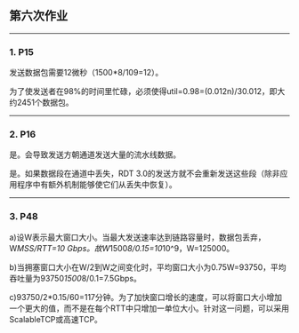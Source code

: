 ## 第六次作业

------

### 1. P15

发送数据包需要12微秒（1500*8/109=12）。

为了使发送者在98%的时间里忙碌，必须使得util=0.98=(0.012n)/30.012，即大约2451个数据包。

------

### 2. P16

是。会导致发送方朝通道发送大量的流水线数据。

是。如果数据段在通道中丢失，RDT 3.0的发送方就不会重新发送这些段（除非应用程序中有额外机制能够使它们从丢失中恢复）。

------

### 3. P48

a)设W表示最大窗口大小。当最大发送速率达到链路容量时，数据包丢弃，W*MSS/RTT=10 Gbps。故W*1500*8/0.15=10*10^9，W=125000。

b)当拥塞窗口大小在W/2到W之间变化时，平均窗口大小为0.75W=93750，平均吞吐量为93750*1500*8/0.1=7.5Gbps。

c)93750/2*0.15/60=117分钟。为了加快窗口增长的速度，可以将窗口大小增加一个更大的值，而不是在每个RTT中只增加一单位大小。针对这一问题，可以采用ScalableTCP或高速TCP。

